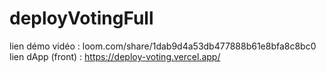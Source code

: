# deployVotingFull
lien démo vidéo : loom.com/share/1dab9d4a53db477888b61e8bfa8c8bc0
lien dApp (front) : https://deploy-voting.vercel.app/
